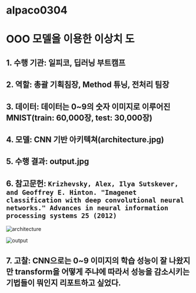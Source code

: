 # alpaco0304
# OOO 모델을 이용한 이상치 도

## 1. 수행 기관: 일피코, 딥러닝 부트캠프
## 2. 역할: 총괄 기획침장, Method 튜닝, 전처리 팀장
## 3. 데이터: 데이터는 0~9의 숫자 이미지로 이루어진 MNIST(train: 60,000장, test: 30,000장)
## 4. 모델: CNN 기반 아키텍쳐(architecture.jpg)
## 5. 수행 결과: output.jpg
## 6. 참고문헌: `Krizhevsky, Alex, Ilya Sutskever, and Geoffrey E. Hinton. "Imagenet classification with deep convolutional neural networks." Advances in neural information processing systems 25 (2012)`

![architecture](https://github.com/Jay-Hyeon/alpaco0304/assets/149669667/e216129e-eaf3-47cd-bdd7-fa1970a20767)

![output](https://github.com/Jay-Hyeon/alpaco0304/assets/149669667/c3058148-83da-42c0-850a-862bd8579aab)

## 7. 고찰: CNN으로는 0~9 이미지의 학습 성능이 잘 나왔지만 transform을 어떻게 주냐에 따라서 성능을 감소시키는 기법들이 뭐인지 리포트하고 싶었다.
